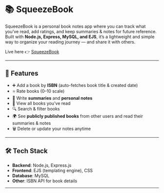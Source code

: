 # 📚 SqueezeBook

SqueezeBook is a personal book notes app where you can track what you’ve read, add ratings, and keep summaries & notes for future reference.  
Built with **Node.js, Express, MySQL, and EJS**, it’s a lightweight and simple way to organize your reading journey — and share it with others. 

Live here 👉 [SqueezeBook](https://squeezebook.vercel.app/)

---

## 🚀 Features

- ➕ Add a book by **ISBN** (auto-fetches book title & created date)
- ⭐ Rate books (0–10 scale)
- 📝 Write **summaries** and **personal notes**
- 📖 View all books you’ve read
- 🔍 Search & filter books
- 🌍 See **publicly published books** from other users and read their summaries & notes
- 🗑️ Delete or update your notes anytime

---

## 🛠️ Tech Stack

- **Backend**: Node.js, Express.js  
- **Frontend**: EJS (templating engine), CSS  
- **Database**: MySQL  
- **Other**: ISBN API for book details

---
